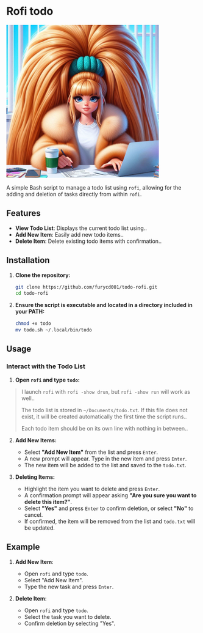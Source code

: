 # Rofi todo

![alt text](todo.jpg "todo girl")

A simple Bash script to manage a todo list using `rofi`, allowing for the adding and deletion of tasks directly from within `rofi`.

## Features

+ **View Todo List**: Displays the current todo list using..
+ **Add New Item**: Easily add new todo items..
+ **Delete Item**: Delete existing todo items with confirmation..


## Installation

1. **Clone the repository:**
    ```bash
    git clone https://github.com/furycd001/todo-rofi.git
    cd todo-rofi
    ```

2. **Ensure the script is executable and located in a directory included in your PATH:**
    ```bash
    chmod +x todo
    mv todo.sh ~/.local/bin/todo
    ```
## Usage

### Interact with the Todo List

1. **Open `rofi` and type `todo`:**

> I launch `rofi` with `rofi -show drun`, but `rofi -show run` will work as well..
>
>  The todo list is stored in `~/Documents/todo.txt`. If this file does not exist, it will be created automatically the first time the script runs..
>
>  Each todo item should be on its own line with nothing in between..

2. **Add New Items:**
    + Select **"Add New Item"** from the list and press `Enter`.
    + A new prompt will appear. Type in the new item and press `Enter`.
    + The new item will be added to the list and saved to the `todo.txt`.

3. **Deleting Items:**
    + Highlight the item you want to delete and press `Enter`.
    + A confirmation prompt will appear asking **"Are you sure you want to delete this item?"**.
    + Select **"Yes"** and press `Enter` to confirm deletion, or select **"No"** to cancel.
    + If confirmed, the item will be removed from the list and `todo.txt` will be updated.

## Example

1. **Add New Item**:
    - Open `rofi` and type `todo`.
    - Select "Add New Item".
    - Type the new task and press `Enter`.

2. **Delete Item**:
    - Open `rofi` and type `todo`.
    - Select the task you want to delete.
    - Confirm deletion by selecting "Yes".
